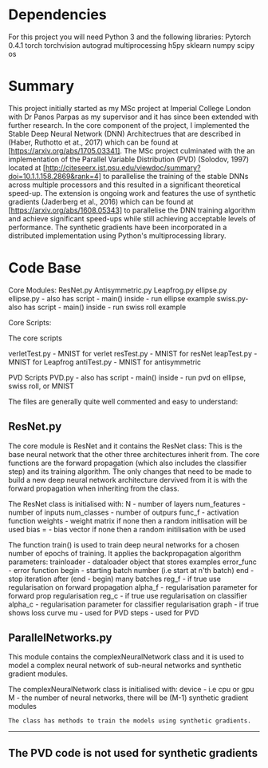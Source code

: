 # Dependencies

For this project you will need Python 3 and the following libraries:
Pytorch 0.4.1
torch
torchvision
autograd
multiprocessing
h5py
sklearn
numpy
scipy
os

# Summary
This project initially started as my MSc project at Imperial College London with Dr Panos Parpas as my supervisor and it has since
been extended with further research. In the core component of the project, I implemented the Stable Deep Neural Network (DNN) Architectrues
that are described in (Haber, Ruthotto et at., 2017) which can be found at [https://arxiv.org/abs/1705.03341]. The MSc project culminated with the
an implementation of the Parallel Variable Distribution (PVD) (Solodov, 1997) located at [http://citeseerx.ist.psu.edu/viewdoc/summary?doi=10.1.1.158.2869&rank=4] 
to parallelise the training of the stable DNNs across multiple processors and this resulted in a significant theoretical speed-up. 
The extension is ongoing work and features the use of synthetic gradients (Jaderberg et al., 2016) which can be found at [https://arxiv.org/abs/1608.05343] 
to parallelise the DNN training algorithm and achieve significant speed-ups while still achieving acceptable levels of performance. 
The synthetic gradients have been incorporated in a distributed implementation using Python's multiprocessing library.   

# Code Base

Core Modules:
ResNet.py
Antisymmetric.py
Leapfrog.py
ellipse.py
ellipse.py - also has script - main() inside - run ellipse example
swiss.py- also has script - main() inside - run swiss roll example

Core Scripts:

The core scripts 

verletTest.py - MNIST for verlet
resTest.py - MNIST for resNet
leapTest.py - MNIST for Leapfrog
antiTest.py - MNIST for antisymmetric

PVD Scripts
PVD.py - also has script - main() inside - run pvd on ellipse, swiss roll, or MNIST

The files are generally quite well commented and easy to understand:

ResNet.py
---------------------------------------------------------------------
The core module is ResNet and it contains the ResNet class:
This is the base neural network that the other three architectures 
inherit from. The core functions are the forward propagation 
(which also includes the classifier step) and its training algorithm.
The only changes that need to be made to build a new deep neural network
architecture dervived from it is with the forward propagation when inheriting
from the class. 

The ResNet class is initialised with:
            N - number of layers
            num_features - number of inputs
            num_classes - number of outpurs
            func_f - activation function
            weights - weight matrix if none then a random initlisation will be used
            bias = - bias vector if none then a random initilisation with be used


The function train() is used to train deep neural networks for a chosen 
number of epochs of training. It applies the backpropagation algorithm
parameters:   trainloader - dataloader object that stores examples
           error_func - error function
           begin - starting batch number (i.e start at n'th batch)
           end - stop iteration after (end - begin) many batches
           reg_f - if true use regularisation on forward propagation
           alpha_f - regularisation parameter for forward prop regularisation
           reg_c - if true use regularisation on classifier
           alpha_c - regularisation parameter for classifier regularisation
           graph - if true shows loss curve
           mu - used for PVD
           steps - used for PVD 


ParallelNetworks.py
-----------------------------------------------------------------------
This module contains the complexNeuralNetwork class and it is used to model
a complex neural network of sub-neural networks and synthetic gradient modules.

The complexNeuralNetwork class is initialised with:
	device - i.e cpu or gpu
	M - the number of neural networks, there will be (M-1) synthetic gradient modules
	
	The class has methods to train the models using synthetic gradients. 
	

----------------------------------
The PVD code is not used for synthetic gradients
-----------------------------------------------------------------------


